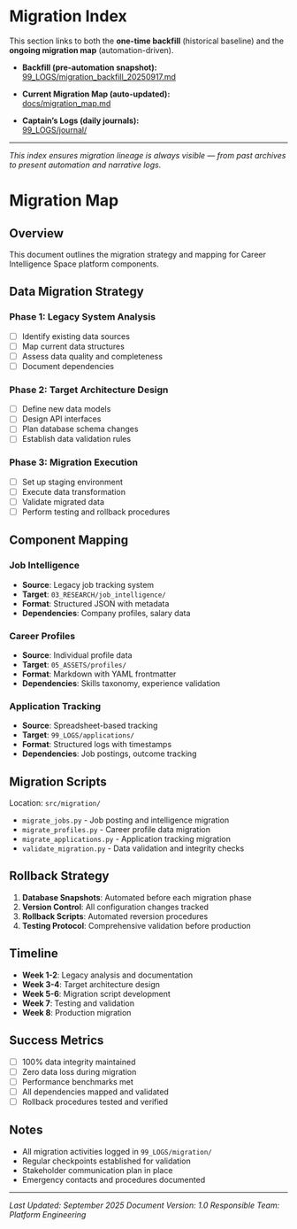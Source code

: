 # Migration Index

This section links to both the **one-time backfill** (historical baseline) and the **ongoing migration map** (automation-driven).

- **Backfill (pre-automation snapshot):**  
  [99_LOGS/migration_backfill_20250917.md](../99_LOGS/migration_backfill_20250917.md)

- **Current Migration Map (auto-updated):**  
  [docs/migration_map.md](migration_map.md)

- **Captain’s Logs (daily journals):**  
  [99_LOGS/journal/](../99_LOGS/journal/)

---

_This index ensures migration lineage is always visible — from past archives to present automation and narrative logs._

# Migration Map

## Overview
This document outlines the migration strategy and mapping for Career Intelligence Space platform components.

## Data Migration Strategy

### Phase 1: Legacy System Analysis
- [ ] Identify existing data sources
- [ ] Map current data structures
- [ ] Assess data quality and completeness
- [ ] Document dependencies

### Phase 2: Target Architecture Design
- [ ] Define new data models
- [ ] Design API interfaces
- [ ] Plan database schema changes
- [ ] Establish data validation rules

### Phase 3: Migration Execution
- [ ] Set up staging environment
- [ ] Execute data transformation
- [ ] Validate migrated data
- [ ] Perform testing and rollback procedures

## Component Mapping

### Job Intelligence
- **Source**: Legacy job tracking system
- **Target**: `03_RESEARCH/job_intelligence/`
- **Format**: Structured JSON with metadata
- **Dependencies**: Company profiles, salary data

### Career Profiles
- **Source**: Individual profile data
- **Target**: `05_ASSETS/profiles/`
- **Format**: Markdown with YAML frontmatter
- **Dependencies**: Skills taxonomy, experience validation

### Application Tracking
- **Source**: Spreadsheet-based tracking
- **Target**: `99_LOGS/applications/`
- **Format**: Structured logs with timestamps
- **Dependencies**: Job postings, outcome tracking

## Migration Scripts

Location: `src/migration/`

- `migrate_jobs.py` - Job posting and intelligence migration
- `migrate_profiles.py` - Career profile data migration
- `migrate_applications.py` - Application tracking migration
- `validate_migration.py` - Data validation and integrity checks

## Rollback Strategy

1. **Database Snapshots**: Automated before each migration phase
2. **Version Control**: All configuration changes tracked
3. **Rollback Scripts**: Automated reversion procedures
4. **Testing Protocol**: Comprehensive validation before production

## Timeline

- **Week 1-2**: Legacy analysis and documentation
- **Week 3-4**: Target architecture design
- **Week 5-6**: Migration script development
- **Week 7**: Testing and validation
- **Week 8**: Production migration

## Success Metrics

- [ ] 100% data integrity maintained
- [ ] Zero data loss during migration
- [ ] Performance benchmarks met
- [ ] All dependencies mapped and validated
- [ ] Rollback procedures tested and verified

## Notes

- All migration activities logged in `99_LOGS/migration/`
- Regular checkpoints established for validation
- Stakeholder communication plan in place
- Emergency contacts and procedures documented

---

*Last Updated: September 2025*
*Document Version: 1.0*
*Responsible Team: Platform Engineering*
